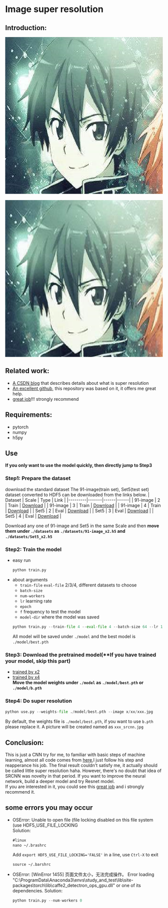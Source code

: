# Image super resolution

## Introduction:

<img src="https://raw.githubusercontent.com/learner-lu/picbed/master/QQ%E6%88%AA%E5%9B%BE20220112003016.png" height="500">&nbsp;&nbsp;&nbsp;&nbsp;<img src = "https://raw.githubusercontent.com/learner-lu/picbed/master/2.png" height = "500">

## Related work:
- [A CSDN blog](https://blog.csdn.net/qianbin3200896/article/details/104181552?ops_request_misc=%257B%2522request%255Fid%2522%253A%2522164188419916780264030042%2522%252C%2522scm%2522%253A%252220140713.130102334..%2522%257D&request_id=164188419916780264030042&biz_id=0&utm_medium=distribute.pc_search_result.none-task-blog-2~all~top_positive~default-1-104181552.pc_search_insert_ulrmf&utm_term=%E8%B6%85%E5%88%86%E8%BE%A8%E7%8E%87%E9%87%8D%E5%BB%BA&spm=1018.2226.3001.4187) that describes details about what is super resolution
- [An excellent github](https://github.com/yjn870/SRCNN-pytorch), this repository was based on it, it offers me great help.
- [great job](https://github.com/xinntao/Real-ESRGAN)!!! strongly recommend

## Requirements:
- pytorch
- numpy
- h5py
  

## Use
**If you only want to use the model quickly, then directly jump to Step3**
### Step1: Prepare the dataset
  download the standard dataset
  The 91-image(train set), Set5(test set) dataset converted to HDF5 can be downloaded from the links below.
  | Dataset | Scale | Type | Link |
  |---------|-------|------|------|
  | 91-image | 2 | Train | [Download](https://github.com/learner-lu/image-super-resolution/releases/download/v0.0.1/91-image_x2.h5) |
  | 91-image | 3 | Train | [Download](https://github.com/learner-lu/image-super-resolution/releases/download/v0.0.1/91-image_x3.h5) |
  | 91-image | 4 | Train | [Download](https://github.com/learner-lu/image-super-resolution/releases/download/v0.0.1/91-image_x4.h5) |
  | Set5 | 2 | Eval | [Download](https://github.com/learner-lu/image-super-resolution/releases/download/v0.0.1/Set5_x2.h5) |
  | Set5 | 3 | Eval | [Download](https://github.com/learner-lu/image-super-resolution/releases/download/v0.0.1/Set5_x3.h5) |
  | Set5 | 4 | Eval | [Download](https://github.com/learner-lu/image-super-resolution/releases/download/v0.0.1/Set5_x4.h5) |

  Download any one of 91-image and Set5 in the same Scale and then **move them under `./datasets` as `./datasets/91-image_x2.h5` and `./datasets/Set5_x2.h5`**
### Step2: Train the model
- easy run 
  ```python
  python train.py
  ```
- about arguments
  - `train-file` `eval-file` 2/3/4, different datasets to choose
  - `batch-size` 
  - `num-workers`
  - `lr` learning rate
  - `epoch`
  - `f` frequency to test the model
  - `model-dir` where the model was saved
  ```python
  python train.py --train-file 4 --eval-file 4 --batch-size 64 --lr 1e-5 --num-workers 8 --epoch 500 --f 10 
  ```
  All model will be saved under `./model` and the best model is `./model/best.pth`
### Step3: Download the pretrained model(**If you have trained your model, skip this part)
- [trained by x2](https://github.com/learner-lu/image-super-resolution/releases/download/v0.0.1/b.pth)
- [trained by x4](https://github.com/learner-lu/image-super-resolution/releases/download/v0.0.1/best.pth)<br>
**Move the model weights under `./model` as `./model/best.pth` or `./model/b.pth`**
### Step4: Do super resolution
```python
python use.py --weights-file ./model/best.pth --image x/xx/xxx.jpg
```
By default, the weights file is `./model/best.pth`, if you want to use `b.pth` please replace it.
A picture will be created named as `xxx_srcnn.jpg`

## Conclusion:
This is just a CNN try for me, to familiar with basic steps of machine learning, almost all code comes from [here](https://github.com/yjn870/SRCNN-pytorch),I just follow his step and reapperance his job. The final result couldn't satisfy me, it actually should be called little super resolution haha. However, there's no doubt that idea of SRCNN was novelty in that period. If you want to improve the neural network, build a deeper model and try Resnet model.<br/>
If you are interested in it, you could see this [great job](https://github.com/xinntao/Real-ESRGAN) and i strongly recommend it.


## some errors you may occur
- OSError: Unable to open file (file locking disabled on this file system (use HDF5_USE_FILE_LOCKING<br>
  Solution:<br>
  ```shell
  #linux
  nano ~/.brashrc
  ```
  Add `export HDF5_USE_FILE_LOCKING='FALSE'` in a line, use `Ctrl-X` to exit
  ```shell
  source ~/.barshrc
  ```
- OSError: [WinError 1455] 页面文件太小，无法完成操作。 Error loading "C:\ProgramData\Anaconda3\envs\study_and_test\lib\site-packages\torch\lib\caffe2_detectron_ops_gpu.dll" or one of its dependencies.
  Solution:
  ```python
  python train.py --num-workers 0
  ```
